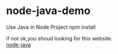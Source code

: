 # node-java-demo
Use Java in Node Project
npm install  


if not ok,you shoud looking for this website.  
[node-java](https://github.com/joeferner/node-java)
